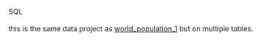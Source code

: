 SQL <br/>  
this is the same data project as <a href="https://github.com/AnOldLearner/Codecademy_Projects/blob/world_population_1/world_population_1/README.md"> world_population_1<a> but on multiple tables.
